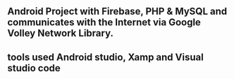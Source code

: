 ## Android Project with  Firebase, PHP & MySQL and  communicates with the Internet via Google Volley Network Library.

## tools used  Android studio, Xamp and Visual studio code
 


